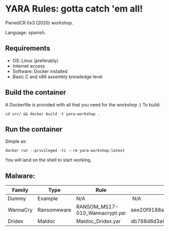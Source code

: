 # YARA Rules: gotta catch 'em all!

PwnedCR 0x3 (2020) workshop.

Language: spanish.

## Requirements
* OS: Linux (preferably)
* Internet access
* Software: Docker installed
* Basic C and x86 assembly knowledge level

## Build the container
A Dockerfile is provided with all that you need for the workshop :)
To build:
```
cd src/ && docker build -t yara-workshop .
```

## Run the container
Simple as:
```
docker run --privileged -ti --rm yara-workshop:latest
```
You will land on the shell to start working.

## Malware:
Family | Type | Rule | Hash (SHA256) | Location |
--- | --- | --- | --- | ---
Dummy | Example | N/A | N/A | [source](src/dummy)
WannaCry | Ransomeware | RANSOM_MS17-010_Wannacrypt.yar | aee20f9188a5c3954623583c6b0e6623ec90d5cd3fdec4e1001646e27664002c | [zip](src/files/malware/aee20f9188a5c3954623583c6b0e6623ec90d5cd3fdec4e1001646e27664002c.zip)
Dridex | Maldoc | Maldoc_Dridex.yar | db788d6d3a8ed1a6dc9626852587f475e7671e12fa9c9faa73b7277886f1e210 | [zip](src/files/malware/db788d6d3a8ed1a6dc9626852587f475e7671e12fa9c9faa73b7277886f1e210.zip)
